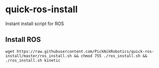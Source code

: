 # quick-ros-install
Instant install script for ROS


## Install ROS

    wget https://raw.githubusercontent.com/PickNikRobotics/quick-ros-install/master/ros_install.sh && chmod 755 ./ros_install.sh && ./ros_install.sh kinetic
